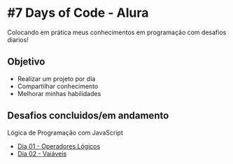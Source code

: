 <h1>#7 Days of Code - Alura</h1>

<p>Colocando em prática meus conhecimentos em programação com desafios diarios!</p>

<h2>Objetivo</h2>
<ul>
    <li>Realizar um projeto por dia</li>
    <li>Compartilhar conhecimento</li>
    <li>Melhorar minhas habilidades</li>
</ul>

<h2>Desafios concluidos/em andamento</h2>
<p>Lógica de Programação com JavaScript</p>

<ul>
    <li><a href="https://github.com/eduarda-emilli/7-Days-of-Code/tree/main/JavaScript/Dia%2001">Dia 01 - Operadores Lógicos</a></li>
    <li><a href="https://github.com/eduarda-emilli/7-Days-of-Code/tree/main/JavaScript/Dia%2002">Dia 02 - Vaiáveis</a></li>
</ul>
 
